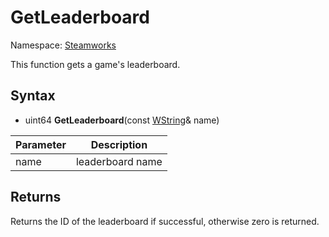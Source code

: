 # GetLeaderboard

Namespace: [Steamworks](Steamworks.md)

This function gets a game's leaderboard.

## Syntax

- uint64 **GetLeaderboard**(const [WString](WString.md)& name)

| Parameter | Description |
|---|---|
| name | leaderboard name |

## Returns

Returns the ID of the leaderboard if successful, otherwise zero is returned.
